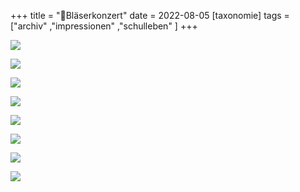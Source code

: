 +++
title = "🎺Bläserkonzert"
date = 2022-08-05
[taxonomie]
tags = ["archiv" ,"impressionen" ,"schulleben" ]
+++

[![](images/Bildschirmfoto-2022-08-03-um-09.06.06-766x1024.png)](https://volksschule-partenkirchen.de/wp-content/uploads/Bildschirmfoto-2022-08-03-um-09.06.06.png)

[![](images/2F521D8D-8B84-4D47-8CFE-68E142D62852_1_105_c.jpg)](https://volksschule-partenkirchen.de/wp-content/uploads/2F521D8D-8B84-4D47-8CFE-68E142D62852_1_105_c.jpg)

[![](images/93FE2564-F513-48E6-90B2-C13F24A6BEB8_1_105_c.jpg)](https://volksschule-partenkirchen.de/wp-content/uploads/93FE2564-F513-48E6-90B2-C13F24A6BEB8_1_105_c.jpg)

[![](images/528BEF00-2D2D-4083-9F50-8CBB518FE980_1_105_c.jpg)](https://volksschule-partenkirchen.de/wp-content/uploads/528BEF00-2D2D-4083-9F50-8CBB518FE980_1_105_c.jpg)

[![](images/IMG_6734-768x1024.jpeg)](https://volksschule-partenkirchen.de/wp-content/uploads/IMG_6734-scaled.jpeg)

[![](images/IMG_6732-1024x768.jpeg)](https://volksschule-partenkirchen.de/wp-content/uploads/IMG_6732-scaled.jpeg)

[![](images/IMG_6730-768x1024.jpeg)](https://volksschule-partenkirchen.de/wp-content/uploads/IMG_6730-scaled.jpeg)

[![](images/IMG_6722-1024x768.jpeg)](https://volksschule-partenkirchen.de/wp-content/uploads/IMG_6722-scaled.jpeg)
